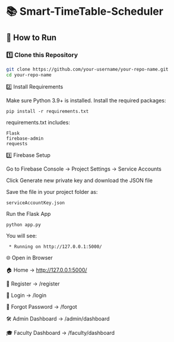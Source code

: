 # 📚 Smart-TimeTable-Scheduler

## 🚀 How to Run

### 1️⃣ Clone this Repository
```bash
git clone https://github.com/your-username/your-repo-name.git
cd your-repo-name
```
2️⃣ Install Requirements

Make sure Python 3.9+ is installed.
Install the required packages:
```
pip install -r requirements.txt
```

requirements.txt includes:
```
Flask
firebase-admin
requests
```
3️⃣ Firebase Setup

Go to Firebase Console → Project Settings → Service Accounts

Click Generate new private key and download the JSON file

Save the file in your project folder as:

```
serviceAccountKey.json
```

Run the Flask App
```
python app.py
```
You will see:
```
 * Running on http://127.0.0.1:5000/
```
🌐 Open in Browser

🏠 Home → http://127.0.0.1:5000/

📝 Register → /register

🔑 Login → /login

📩 Forgot Password → /forgot

🛠 Admin Dashboard → /admin/dashboard

🎓 Faculty Dashboard → /faculty/dashboard



